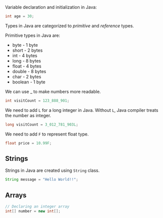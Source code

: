 Variable declaration and initialization in Java:

```java
int age = 30;
```

Types in Java are categorized to _primitive_ and _reference_ types.

Primitive types in Java are:
- byte - 1 byte
- short - 2 bytes
- int - 4 bytes
- long - 8 bytes
- float - 4 bytes
- double - 8 bytes
- char - 2 bytes
- boolean - 1 byte

We can use _ to make numbers more readable.

```java
int visitCount = 123_888_901;
```

We need to add `L` for a long integer in Java. Without `L`, Java compiler treats the number as integer.

```java
long visitCount = 3_012_781_903L;
```

We need to add `F` to represent float type.

```java
float price = 10.99F;
```

## Strings

Strings in Java are created using `String` class.

```java
String message = "Hello World!!";
```

## Arrays

```java
// Declaring an integer array
int[] number = new int[];
```
